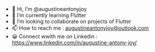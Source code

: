 - 👋 Hi, I’m @augustineantonyjoy
- 🌱 I’m currently learning Flutter
- 💞️ I’m looking to collaborate on projects of Flutter
- 📫 How to reach me : augustineantonyjoy@outlook.com
- 😀 Connect wwith me on Linkedin : https://www.linkedin.com/in/augustine-antony-joy/

<!---
augustineantonyjoy/augustineantonyjoy is a ✨ special ✨ repository because its `README.md` (this file) appears on your GitHub profile.
You can click the Preview link to take a look at your changes.
--->
